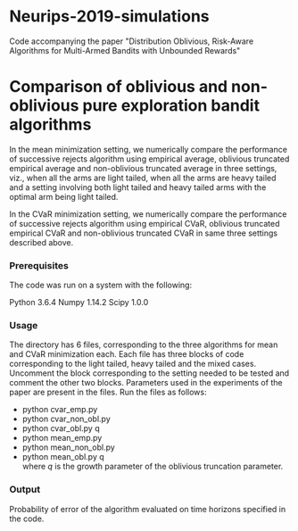 # Neurips-2019-simulations
Code accompanying the paper "Distribution Oblivious, Risk-Aware Algorithms for Multi-Armed Bandits with Unbounded Rewards"

# Comparison of oblivious and non-oblivious pure exploration bandit algorithms  

In the mean minimization setting, we numerically compare the performance of
successive rejects algorithm using empirical average, oblivious truncated
empirical average and non-oblivious truncated average in three settings, 
viz., when all the arms are light tailed, when all the arms are heavy tailed
and a setting involving both light tailed and heavy tailed arms with the 
optimal arm being light tailed. 

In the CVaR minimization setting, we numerically compare the performance of
successive rejects algorithm using empirical CVaR, oblivious truncated 
empirical CVaR and non-oblivious truncated CVaR in same three settings 
described above.

### Prerequisites

The code was run on a system with the following:

Python 3.6.4
Numpy 1.14.2
Scipy 1.0.0

### Usage

The directory has 6 files, corresponding to the three algorithms for mean
and CVaR minimization each. Each file has three blocks of code corresponding
to the light tailed, heavy tailed and the mixed cases. Uncomment the block
corresponding to the setting needed to be tested and comment the other two 
blocks. Parameters used in the experiments of the paper are present in the 
files. Run the files as follows: <br>
- python cvar_emp.py
- python cvar_non_obl.py
- python cvar_obl.py q
- python mean_emp.py
- python mean_non_obl.py
- python mean_obl.py q <br>
where *q* is the growth parameter of the oblivious truncation parameter. 

### Output

Probability of error of the algorithm evaluated on time horizons specified
in the code.
